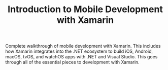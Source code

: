 ﻿---
type: deck
id: introduction-to-mobile-development-with-xamarin
title: Introduction to Mobile Development with Xamarin
link: https://github.com/dotnet-presentations/mobile/tree/master/Introduction%20to%20Mobile%20Development%20with%20Xamarin
---

Complete walkthrough of mobile development with Xamarin. This includes how Xamarin integrates into the .NET ecosystem to build iOS, Android, macOS, tvOS, and watchOS apps with .NET and Visual Studio. This goes through all of the essential pieces to development with Xamarin.